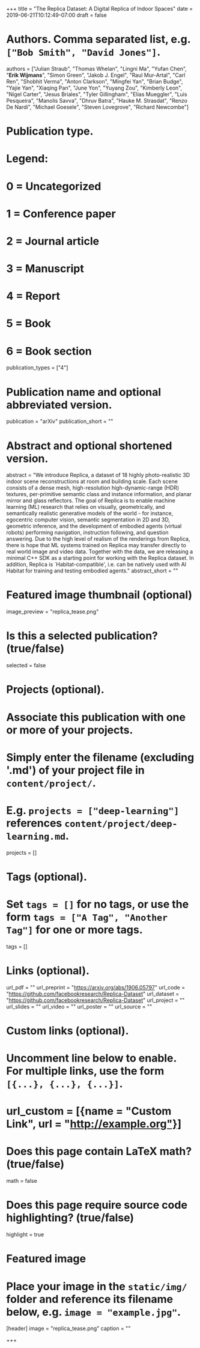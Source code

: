 +++
title = "The Replica Dataset: A Digital Replica of Indoor Spaces"
date = 2019-06-21T10:12:49-07:00
draft = false

# Authors. Comma separated list, e.g. `["Bob Smith", "David Jones"]`.
authors = ["Julian Straub", "Thomas Whelan", "Lingni Ma", "Yufan Chen", "**Erik Wijmans**", "Simon Green", "Jakob J. Engel", "Raul Mur-Artal", "Carl Ren", "Shobhit Verma", "Anton Clarkson", "Mingfei Yan", "Brian Budge", "Yajie Yan", "Xiaqing Pan", "June Yon", "Yuyang Zou", "Kimberly Leon", "Nigel Carter", "Jesus Briales", "Tyler Gillingham", "Elias Mueggler", "Luis Pesqueira", "Manolis Savva", "Dhruv Batra", "Hauke M. Strasdat", "Renzo De Nardi", "Michael Goesele", "Steven Lovegrove", "Richard Newcombe"]

# Publication type.
# Legend:
# 0 = Uncategorized
# 1 = Conference paper
# 2 = Journal article
# 3 = Manuscript
# 4 = Report
# 5 = Book
# 6 = Book section
publication_types = ["4"]

# Publication name and optional abbreviated version.
publication = "arXiv"
publication_short = ""

# Abstract and optional shortened version.
abstract = "We introduce Replica, a dataset of 18 highly photo-realistic 3D indoor scene reconstructions at room and building scale. Each scene consists of a dense mesh, high-resolution high-dynamic-range (HDR) textures, per-primitive semantic class and instance information, and planar mirror and glass reflectors. The goal of Replica is to enable machine learning (ML) research that relies on visually, geometrically, and semantically realistic generative models of the world - for instance, egocentric computer vision, semantic segmentation in 2D and 3D, geometric inference, and the development of embodied agents (virtual robots) performing navigation, instruction following, and question answering. Due to the high level of realism of the renderings from Replica, there is hope that ML systems trained on Replica may transfer directly to real world image and video data. Together with the data, we are releasing a minimal C++ SDK as a starting point for working with the Replica dataset. In addition, Replica is `Habitat-compatible', i.e. can be natively used with AI Habitat for training and testing embodied agents."
abstract_short = ""

# Featured image thumbnail (optional)
image_preview = "replica_tease.png"

# Is this a selected publication? (true/false)
selected = false

# Projects (optional).
#   Associate this publication with one or more of your projects.
#   Simply enter the filename (excluding '.md') of your project file in `content/project/`.
#   E.g. `projects = ["deep-learning"]` references `content/project/deep-learning.md`.
projects = []

# Tags (optional).
#   Set `tags = []` for no tags, or use the form `tags = ["A Tag", "Another Tag"]` for one or more tags.
tags = []

# Links (optional).
url_pdf = ""
url_preprint = "https://arxiv.org/abs/1906.05797"
url_code = "https://github.com/facebookresearch/Replica-Dataset"
url_dataset = "https://github.com/facebookresearch/Replica-Dataset"
url_project = ""
url_slides = ""
url_video = ""
url_poster = ""
url_source = ""

# Custom links (optional).
#   Uncomment line below to enable. For multiple links, use the form `[{...}, {...}, {...}]`.
# url_custom = [{name = "Custom Link", url = "http://example.org"}]

# Does this page contain LaTeX math? (true/false)
math = false

# Does this page require source code highlighting? (true/false)
highlight = true

# Featured image
# Place your image in the `static/img/` folder and reference its filename below, e.g. `image = "example.jpg"`.
[header]
image = "replica_tease.png"
caption = ""

+++
